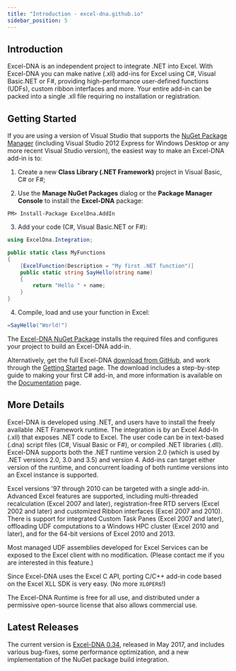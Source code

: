 ```yaml
---
title: "Introduction - excel-dna.github.io"
sidebar_position: 5
---
```

## Introduction
Excel-DNA is an independent project to integrate .NET into Excel. With Excel-DNA you can make native (.xll) add-ins for Excel using C#, Visual Basic.NET or F#, providing high-performance user-defined functions (UDFs), custom ribbon interfaces and more. Your entire add-in can be packed into a single .xll file requiring no installation or registration.


## Getting Started
If you are using a version of Visual Studio that supports the [NuGet Package Manager][nuget] (including Visual Studio 2012 Express for Windows Desktop or any more recent Visual Studio version), the easiest way to make an Excel-DNA add-in is to:

1. Create a new **Class Library (.NET Framework)** project in Visual Basic, C# or F#;

2. Use the **Manage NuGet Packages** dialog or the **Package Manager Console** to install the **Excel-DNA** package:
```
PM> Install-Package ExcelDna.AddIn
```

3. Add your code (C#, Visual Basic.NET or F#):
```csharp
using ExcelDna.Integration;

public static class MyFunctions
{
    [ExcelFunction(Description = "My first .NET function")]
    public static string SayHello(string name)
    {
        return "Hello " + name;
    }
}
```

4. Compile, load and use your function in Excel:
```csharp
=SayHello("World!")
```

The [Excel-DNA NuGet Package][nuget-package] installs the required files and configures your project to build an Excel-DNA add-in.

Alternatively, get the full Excel-DNA [download from GitHub][releases], and work through the [Getting Started][getting-started] page. The download includes a step-by-step guide to making your first C# add-in, and more information is available on the [Documentation][documentation] page.


## More Details
Excel-DNA is developed using .NET, and users have to install the freely available .NET Framework runtime. The integration is by an Excel Add-In (.xll) that exposes .NET code to Excel. The user code can be in text-based (.dna) script files (C#, Visual Basic or F#), or compiled .NET libraries (.dll). Excel-DNA supports both the .NET runtime version 2.0 (which is used by .NET versions 2.0, 3.0 and 3.5) and version 4. Add-ins can target either version of the runtime, and concurrent loading of both runtime versions into an Excel instance is supported.

Excel versions '97 through 2010 can be targeted with a single add-in. Advanced Excel features are supported, including multi-threaded recalculation (Excel 2007 and later), registration-free RTD servers (Excel 2002 and later) and customized Ribbon interfaces (Excel 2007 and 2010). There is support for integrated Custom Task Panes (Excel 2007 and later), offloading UDF computations to a Windows HPC cluster (Excel 2010 and later), and for the 64-bit versions of Excel 2010 and 2013.

Most managed UDF assemblies developed for Excel Services can be exposed to the Excel client with no modification. (Please contact me if you are interested in this feature.)

Since Excel-DNA uses the Excel C API, porting C/C++ add-in code based on the Excel XLL SDK is very easy. (No more `XLOPER`s!)

The Excel-DNA Runtime is free for all use, and distributed under a permissive open-source license that also allows commercial use.

## Latest Releases
The current version is [Excel-DNA 0.34][release-v0-34], released in May 2017, and includes various bug-fixes, some performance optimization, and a new implementation of the NuGet package build integration.

[nuget]: http://nuget.org
[nuget-package]: https://www.nuget.org/packages/ExcelDna.AddIn/
[releases]: https://github.com/Excel-DNA/ExcelDna/releases
[getting-started]: http://exceldna.codeplex.com/wikipage?title=Getting%20Started&referringTitle=Home
[documentation]: http://exceldna.codeplex.com/documentation?referringTitle=Home
[release-v0-34]: /2017/05/31/excel-dna-0-34-final-testing/
